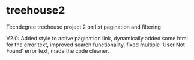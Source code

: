 # treehouse2
Techdegree treehouse project 2 on list pagination and filtering

V2.0: Added style to active pagination link, dynamically added some html for the error text, improved search functionality, fixed multiple 'User Not Found' error text, made the code cleaner.